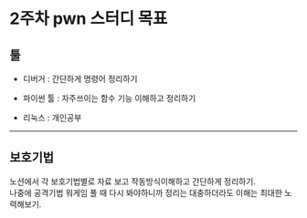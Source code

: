 # 2주차 pwn 스터디 목표

## 툴

* 디버거 : 간단하게 명령어 정리하기
* 파이썬 툴 : 자주쓰이는 함수 기능 이해하고 정리하기

* 리눅스 : 개인공부

---

## 보호기법

노션에서 각 보호기법별로 자료 보고 작동방식이해하고 간단하게 정리하기.  
나중에 공격기법 워게임 풀 때 다시 봐야하니까 정리는 대충하더라도 이해는 최대한 노력해보기.
